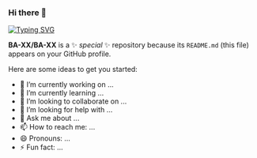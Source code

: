 ### Hi there 👋

[![Typing SVG](https://readme-typing-svg.demolab.com?font=Fira+Code&size=24&pause=1000&color=F70000&random=false&width=435&lines=Bonsoir+!;Test+text+her+and+see+what+she+says+)](https://git.io/typing-svg)

**BA-XX/BA-XX** is a ✨ _special_ ✨ repository because its `README.md` (this file) appears on your GitHub profile.

Here are some ideas to get you started:

- 🔭 I’m currently working on ...
- 🌱 I’m currently learning ...
- 👯 I’m looking to collaborate on ...
- 🤔 I’m looking for help with ...
- 💬 Ask me about ...
- 📫 How to reach me: ...
- 😄 Pronouns: ...
- ⚡ Fun fact: ...

